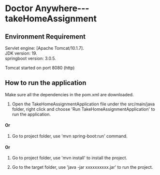 # Doctor Anywhere---takeHomeAssignment

## Environment Requirement

Servlet engine: [Apache Tomcat/10.1.7]. \
JDK version: 19. \
springboot version: 3.0.5. 

Tomcat started on port 8080 (http)

## How to run the application

Make sure all the dependencies in the pom.xml are downloaded.

1. Open the TakeHomeAssignmentApplication file under the src/main/java folder, right click and choose 'Run TakeHomeAssignmentApplication' to run the application. 

#### Or

1. Go to project folder, use 'mvn spring-boot:run' command.

#### Or
1. Go to project folder, use 'mvn install' to install the project.

2. Go to the target folder, use 'java -jar xxxxxxxxxx.jar' to run the project.
